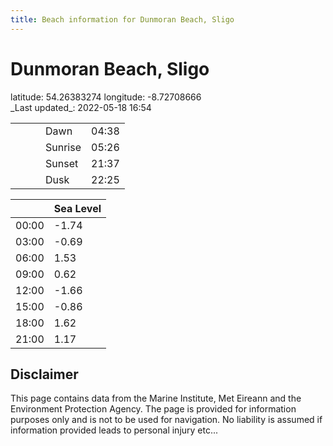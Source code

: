 ```yaml
---
title: Beach information for Dunmoran Beach, Sligo
---
```

# Dunmoran Beach, Sligo 

<div class="location-info">latitude: 54.26383274 longitude: -8.72708666</div>
<div class="met-eireann-warnings"></div>
_Last updated_: 2022-05-18 16:54

|   |   |   |   |   |
|---|---|---|---|---|
|   |   |   | Dawn  | 04:38 |
|   |   |   | Sunrise  | 05:26 |
|   |   |   | Sunset  | 21:37 |
|   |   |   | Dusk  | 22:25 |

<div></div>

|   | Sea Level  |
|---|---|
| 00:00 | -1.74 |
| 03:00 | -0.69 |
| 06:00 | 1.53 |
| 09:00 | 0.62 |
| 12:00 | -1.66 |
| 15:00 | -0.86 |
| 18:00 | 1.62 |
| 21:00 | 1.17 |

## Disclaimer

This page contains data from the Marine Institute,
Met Eireann and the Environment Protection Agency. The page is provided for
information purposes only and is not to be used for navigation. No liability
is assumed if information provided leads to personal injury etc...